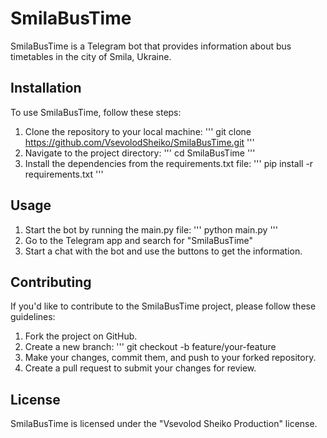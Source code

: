 # SmilaBusTime

SmilaBusTime is a Telegram bot that provides information about bus timetables in the city of Smila, Ukraine.

## Installation

To use SmilaBusTime, follow these steps:

1. Clone the repository to your local machine:
   '''
   git clone https://github.com/VsevolodSheiko/SmilaBusTime.git
   '''
2. Navigate to the project directory:
    '''
    cd SmilaBusTime
    '''
3. Install the dependencies from the requirements.txt file:
    '''
    pip install -r requirements.txt
    '''

## Usage

1. Start the bot by running the main.py file:
    '''
    python main.py
    '''
2. Go to the Telegram app and search for "SmilaBusTime"
3. Start a chat with the bot and use the buttons to get the information.

## Contributing

If you'd like to contribute to the SmilaBusTime project, please follow these guidelines:

1. Fork the project on GitHub.
2. Create a new branch:
    '''
    git checkout -b feature/your-feature
3. Make your changes, commit them, and push to your forked repository.
4. Create a pull request to submit your changes for review.

## License

SmilaBusTime is licensed under the "Vsevolod Sheiko Production" license.


